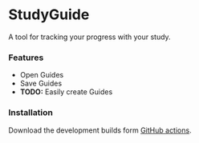 # **StudyGuide**

A tool for tracking your progress with your study.

### Features

* Open Guides
* Save Guides
* **TODO:** Easily create Guides

### Installation

<!--Download the latest version from GitHub Releases. -->

Download the development builds form [GitHub actions](https://github.com/JesseRobot01/StudyGuide/actions).

